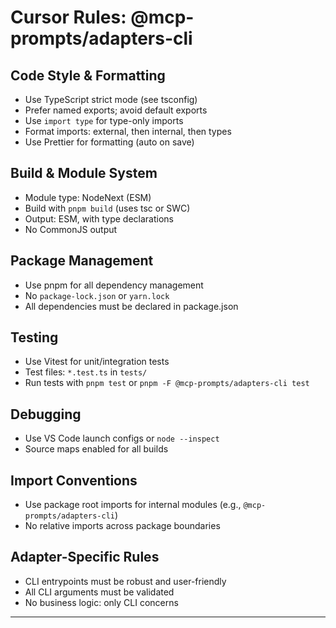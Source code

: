 # Cursor Rules: @mcp-prompts/adapters-cli

## Code Style & Formatting
- Use TypeScript strict mode (see tsconfig)
- Prefer named exports; avoid default exports
- Use `import type` for type-only imports
- Format imports: external, then internal, then types
- Use Prettier for formatting (auto on save)

## Build & Module System
- Module type: NodeNext (ESM)
- Build with `pnpm build` (uses tsc or SWC)
- Output: ESM, with type declarations
- No CommonJS output

## Package Management
- Use pnpm for all dependency management
- No `package-lock.json` or `yarn.lock`
- All dependencies must be declared in package.json

## Testing
- Use Vitest for unit/integration tests
- Test files: `*.test.ts` in `tests/`
- Run tests with `pnpm test` or `pnpm -F @mcp-prompts/adapters-cli test`

## Debugging
- Use VS Code launch configs or `node --inspect`
- Source maps enabled for all builds

## Import Conventions
- Use package root imports for internal modules (e.g., `@mcp-prompts/adapters-cli`)
- No relative imports across package boundaries

## Adapter-Specific Rules
- CLI entrypoints must be robust and user-friendly
- All CLI arguments must be validated
- No business logic: only CLI concerns

--- 
